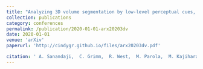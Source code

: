 ```yaml
---
title: "Analyzing 3D volume segmentation by low-level perceptual cues, high-level cognitive tasks, and decision-making processes"
collection: publications
category: conferences
permalink: /publication/2020-01-01-arx20203dv
date: 2020-01-01
venue: 'arXiv'
paperurl: 'http://cindygr.github.io/files/arx20203dv.pdf'

citation: ' A. Sanandaji,  C. Grimm,  R. West,  M. Parola,  M. Kajihara,  K. Hays,  L. Hillard,  B. Lane,  M. Beyer, '
---
```


